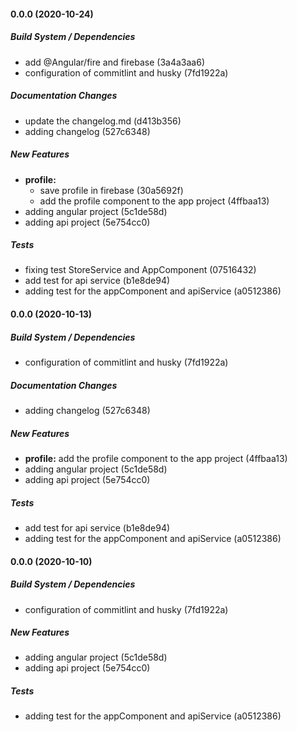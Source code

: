#### 0.0.0 (2020-10-24)

##### Build System / Dependencies

*  add @Angular/fire and firebase (3a4a3aa6)
*  configuration of commitlint and husky (7fd1922a)

##### Documentation Changes

*  update the changelog.md (d413b356)
*  adding changelog (527c6348)

##### New Features

* **profile:**
  *  save profile in firebase (30a5692f)
  *  add the profile component to the app project (4ffbaa13)
*  adding angular project (5c1de58d)
*  adding api project (5e754cc0)

##### Tests

*  fixing test StoreService and AppComponent (07516432)
*  add test for api service (b1e8de94)
*  adding test for the appComponent and apiService (a0512386)

#### 0.0.0 (2020-10-13)

##### Build System / Dependencies

*  configuration of commitlint and husky (7fd1922a)

##### Documentation Changes

*  adding changelog (527c6348)

##### New Features

* **profile:**  add the profile component to the app project (4ffbaa13)
*  adding angular project (5c1de58d)
*  adding api project (5e754cc0)

##### Tests

*  add test for api service (b1e8de94)
*  adding test for the appComponent and apiService (a0512386)

#### 0.0.0 (2020-10-10)

##### Build System / Dependencies

- configuration of commitlint and husky (7fd1922a)

##### New Features

- adding angular project (5c1de58d)
- adding api project (5e754cc0)

##### Tests

- adding test for the appComponent and apiService (a0512386)
